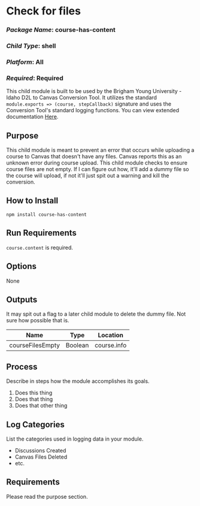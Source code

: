 # Check for files
### *Package Name*: course-has-content
### *Child Type*: shell
### *Platform*: All
### *Required*: Required

This child module is built to be used by the Brigham Young University - Idaho D2L to Canvas Conversion Tool. It utilizes the standard `module.exports => (course, stepCallback)` signature and uses the Conversion Tool's standard logging functions. You can view extended documentation [Here](https://github.com/byuitechops/d2l-to-canvas-conversion-tool/tree/master/documentation).

## Purpose

This child module is meant to prevent an error that occurs while uploading a course to Canvas that doesn't have any files. Canvas reports this as an unknown error during course upload. This child module checks to ensure course files are not empty. If I can figure out how, it'll add a dummy file so the course will upload, if not it'll just spit out a warning and kill the conversion.

## How to Install

```
npm install course-has-content
```

## Run Requirements

`course.content` is required.

## Options

None

## Outputs

It may spit out a flag to a later child module to delete the dummy file. Not sure how possible that is.

| Name | Type | Location |
|--------|--------|-------------|
|courseFilesEmpty| Boolean | course.info|

## Process

Describe in steps how the module accomplishes its goals.

1. Does this thing
2. Does that thing
3. Does that other thing

## Log Categories

List the categories used in logging data in your module.

- Discussions Created
- Canvas Files Deleted
- etc.

## Requirements

Please read the purpose section.